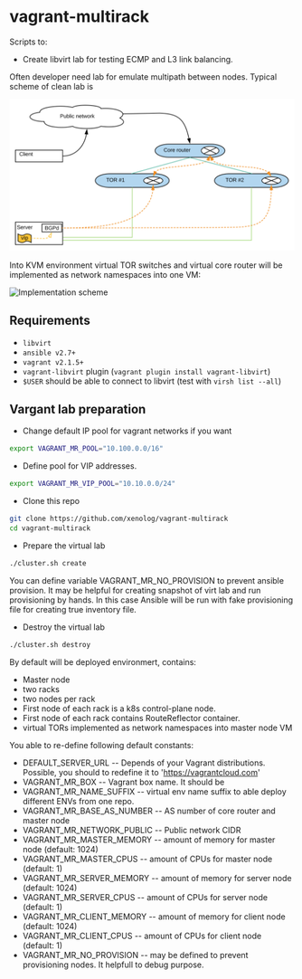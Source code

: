 vagrant-multirack
=================
Scripts to:

* Create libvirt lab for testing ECMP and L3 link balancing.

Often developer need lab for emulate multipath between nodes.
Typical scheme of clean lab is

![Network_topology](https://raw.githubusercontent.com/xenolog/vagrant-multirack/testing_ecmp/img/LAB_for_ECMP_testing.svg?sanitize=true)

Into KVM environment virtual TOR switches and virtual core router will be implemented as network namespaces into one VM:

![Implementation scheme](https://raw.githubusercontent.com/xenolog/vagrant-multirack/testing_ecmp/img/VENV_multirack.svg?sanitize=true)

Requirements
------------

* `libvirt`
* `ansible v2.7+`
* `vagrant v2.1.5+`
* `vagrant-libvirt` plugin (`vagrant plugin install vagrant-libvirt`)
* `$USER` should be able to connect to libvirt (test with `virsh list --all`)

Vargant lab preparation
-----------------------

* Change default IP pool for vagrant networks if you want

```bash
export VAGRANT_MR_POOL="10.100.0.0/16"

```

* Define pool for VIP addresses.

```bash
export VAGRANT_MR_VIP_POOL="10.10.0.0/24"

```

* Clone this repo

```bash
git clone https://github.com/xenolog/vagrant-multirack
cd vagrant-multirack
```

* Prepare the virtual lab

```bash
./cluster.sh create
```

You can define variable VAGRANT_MR_NO_PROVISION to prevent ansible provision. It may be helpful for creating snapshot of virt lab and run provisioning by hands. In this case Ansible will be run with fake provisioning file for creating true inventory file.


* Destroy the virtual lab

```bash
./cluster.sh destroy
```

By default will be deployed environmert, contains:

* Master node
* two racks
* two nodes per rack
* First node of each rack is a k8s control-plane node.
* First node of each rack contains RouteReflector container.
* virtual TORs implemented as network namespaces into master node VM

You able to re-define following default constants:

* DEFAULT_SERVER_URL -- Depends of your Vagrant distributions. Possible, you should to redefine it to 'https://vagrantcloud.com'
* VAGRANT_MR_BOX -- Vagrant box name. It should be 
* VAGRANT_MR_NAME_SUFFIX -- virtual env name suffix to able deploy different ENVs from one repo.
* VAGRANT_MR_BASE_AS_NUMBER -- AS number of core router and master node
* VAGRANT_MR_NETWORK_PUBLIC -- Public network CIDR
* VAGRANT_MR_MASTER_MEMORY -- amount of memory for master node (default: 1024)
* VAGRANT_MR_MASTER_CPUS -- amount of CPUs for master node (default: 1)
* VAGRANT_MR_SERVER_MEMORY -- amount of memory for server node (default: 1024)
* VAGRANT_MR_SERVER_CPUS -- amount of CPUs for server node (default: 1)
* VAGRANT_MR_CLIENT_MEMORY -- amount of memory for client node (default: 1024)
* VAGRANT_MR_CLIENT_CPUS -- amount of CPUs for client node (default: 1)
* VAGRANT_MR_NO_PROVISION -- may be defined to prevent provisioning nodes. It helpfull to debug purpose.
